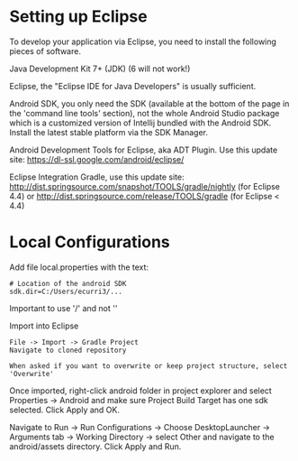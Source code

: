 # Setting up Eclipse

To develop your application via Eclipse, you need to install the following pieces of software.

Java Development Kit 7+ (JDK) (6 will not work!)

Eclipse, the "Eclipse IDE for Java Developers" is usually sufficient.

Android SDK, you only need the SDK (available at the bottom of the page in the 'command line tools' section), not the whole Android Studio package which is a customized version of Intellij bundled with the Android SDK. Install the latest stable platform via the SDK Manager.

Android Development Tools for Eclipse, aka ADT Plugin. Use this update site: https://dl-ssl.google.com/android/eclipse/

Eclipse Integration Gradle, use this update site: http://dist.springsource.com/snapshot/TOOLS/gradle/nightly (for Eclipse 4.4) or http://dist.springsource.com/release/TOOLS/gradle (for Eclipse < 4.4)

# Local Configurations

Add file local.properties with the text:

	# Location of the android SDK
	sdk.dir=C:/Users/ecurri3/...
Important to use '/' and not '\'

Import into Eclipse

	File -> Import -> Gradle Project
	Navigate to cloned repository

	When asked if you want to overwrite or keep project structure, select 'Overwrite'

Once imported, right-click android folder in project explorer and select Properties -> Android and make sure Project Build Target has one sdk selected. Click Apply and OK.

Navigate to Run -> Run Configurations -> Choose DesktopLauncher -> Arguments tab -> Working Directory -> select Other and navigate to the android/assets directory. Click Apply and Run.
